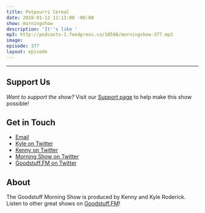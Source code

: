 ```yaml
---
title: Potpourri Cereal
date: 2018-01-12 11:11:00 -06:00
show: morningshow
description: 'It''s like '
mp3: http://podcasts-1.feedpress.co/10588/morningshow-377.mp3
image: 
episode: 377
layout: episode
---
```




---

## Support Us
*Want to support the show?* Visit our [Support page](https://goodstuff.fm/support) to help make this show possible!

## Get in Touch
* [Email](mailto:kyle@goodstuff.fm)
* [Kyle on Twitter](http://twitter.com/dogburps)
* [Kenny on Twitter](http://twitter.com/pizzarobotics)
* [Morning Show on Twitter](http://twitter.com/morningshowam)
* [Goodstuff.FM on Twitter](http://twitter.com/goodstufffm)

## About
The Goodstuff Morning Show is produced by Kenny and Kyle Roderick. Listen to other great shows on [Goodstuff.FM](http://goodstuff.fm/shows)!